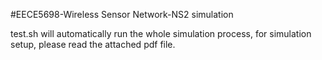 #EECE5698-Wireless Sensor Network-NS2 simulation  

test.sh will automatically run the whole simulation process, for simulation setup, please read the attached pdf file.
